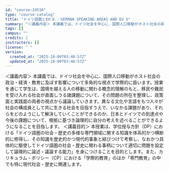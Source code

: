 ```yaml
---
id: "course:24510"
type: "course-catalog"
title: "ドイツ語圏とEU b ／GERMAN SPEAKING AREAS AND EU b"
summary: "＜講義内容＞ 本講義では、ドイツ社会を中心に、国際人口移動がホスト社会の政治・経済・教育に及ぼす影響について多角的な視点で学際的に扱います。授業を通じて学生は、国境を越える人の移動に関わる概念的理解のもと、移民や難民を受け入れる社会が直面し…"
tags: []
campus: ""
credits: 2
instructors: []
license: " "
version:
  created_at: "2025-10-09T03:48:57Z"
  updated_at: "2025-10-09T03:48:57Z"
---
```


＜講義内容＞ 本講義では、ドイツ社会を中心に、国際人口移動がホスト社会の政治・経済・教育に及ぼす影響について多角的な視点で学際的に扱います。授業を通じて学生は、国境を越える人の移動に関わる概念的理解のもと、移民や難民を受け入れる社会が直面しうる諸課題について、その問題の所在を整理し、政策面と実践面の両者の視点から議論していきます。異なる文化や言語をもつ人々が社会の構成員として共に生きる社会を目指すうえで、いなかる課題があり、それらをどのようにして解決していくことができるのか、日本とドイツでの到達点や今後の課題について、根拠に基づき論理的に自分の考えを述べることができるようになることを目指します。 ＜講義目的＞ 本授業は、学位授与方針（DP）における「ドイツ語圏の社会・歴史の多様な専門領域に関する知識を体系的かつ横断的に修得し、その知識を歴史的かつ現代的事象と結びつけて考察し、なおかつ具体的に駆使してドイツ語圏の社会・歴史に関わる事柄について適切に問題を設定して論理的に論述・議論する能力」を身につけることを目的とします。また、カリキュラム・ポリシー（CP）における「学際的教育」のほか「専門教育」の中でも特に現代社会・歴史に関連します。
